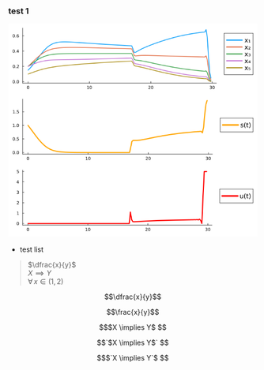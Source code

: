 ### test 1


![sol OCP](sol_OCP.png "Solution OCP")

* test list

> $\dfrac{x}{y}$ <br>
> $X \implies Y$ <br>
> $\forall \, x \in (1,2)$

```math
\dfrac{x}{y}
```
```math
\frac{x}{y}
```
```math
$X \implies Y$ 
```
```math
`$X \implies Y$` 
```
```math
$`X \implies Y`$ 
```
